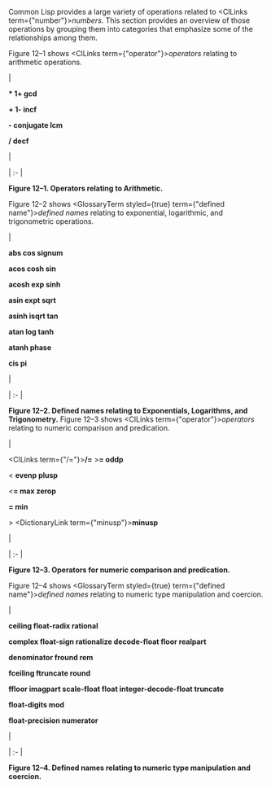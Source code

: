  



Common Lisp provides a large variety of operations related to <ClLinks  term={"number"}><i>numbers</i></ClLinks>. This section provides an overview of those operations by grouping them into categories that emphasize some of the relationships among them. 



Figure 12–1 shows <ClLinks  term={"operator"}><i>operators</i></ClLinks> relating to arithmetic operations. 



|<p>**\* 1+ gcd** </p><p>**+ 1- incf** </p><p>**- conjugate lcm** </p><p>**/ decf**</p>|

| :- |





**Figure 12–1. Operators relating to Arithmetic.** 



Figure 12–2 shows <GlossaryTerm styled={true} term={"defined name"}><i>defined names</i></GlossaryTerm> relating to exponential, logarithmic, and trigonometric operations. 



|<p>**abs cos signum** </p><p>**acos cosh sin** </p><p>**acosh exp sinh** </p><p>**asin expt sqrt** </p><p>**asinh isqrt tan** </p><p>**atan log tanh** </p><p>**atanh phase** </p><p>**cis pi**</p>|

| :- |





**Figure 12–2. Defined names relating to Exponentials, Logarithms, and Trigonometry.** Figure 12–3 shows <ClLinks  term={"operator"}><i>operators</i></ClLinks> relating to numeric comparison and predication. 



|<p><ClLinks  term={"/="}><b>/=</b></ClLinks> &gt;**= oddp** </p><p>&lt; **evenp plusp** </p><p>&lt;**= max zerop** </p><p>**= min** </p><p>&gt; <DictionaryLink  term={"minusp"}><b>minusp</b></DictionaryLink></p>|

| :- |





**Figure 12–3. Operators for numeric comparison and predication.** 







 



 



Figure 12–4 shows <GlossaryTerm styled={true} term={"defined name"}><i>defined names</i></GlossaryTerm> relating to numeric type manipulation and coercion. 



|<p>**ceiling float-radix rational** </p><p>**complex float-sign rationalize decode-float floor realpart** </p><p>**denominator fround rem** </p><p>**fceiling ftruncate round** </p><p>**ffloor imagpart scale-float float integer-decode-float truncate** </p><p>**float-digits mod** </p><p>**float-precision numerator**</p>|

| :- |





**Figure 12–4. Defined names relating to numeric type manipulation and coercion.** 



